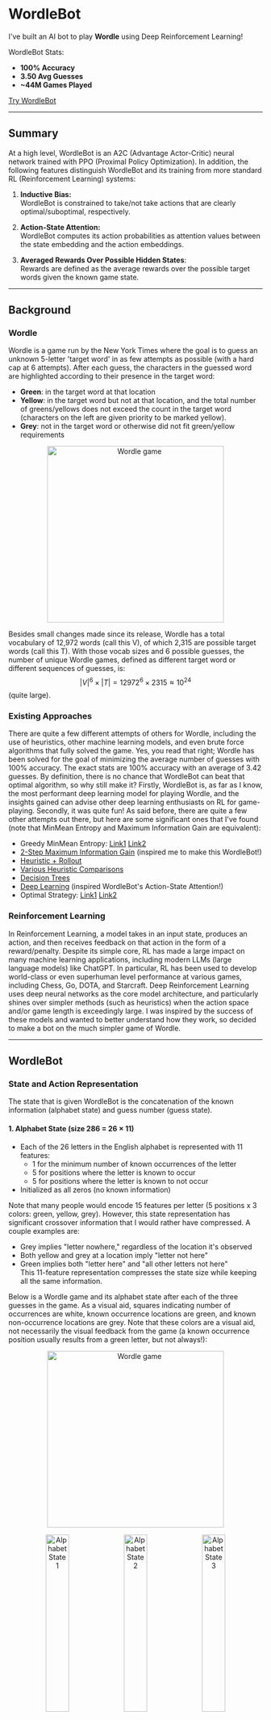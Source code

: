 # WordleBot

I've built an AI bot to play **Wordle** using Deep Reinforcement Learning! 

WordleBot Stats:  
- **100% Accuracy**  
- **3.50 Avg Guesses**  
- **~44M Games Played**

[Try WordleBot](https://huggingface.co/spaces/RylieWeaver/WordleBot)  

---

## Summary

At a high level, WordleBot is an A2C (Advantage Actor-Critic) neural network trained with PPO (Proximal Policy Optimization). In addition, the following features distinguish WordleBot and its training from more standard RL (Reinforcement Learning) systems:

1. **Inductive Bias:**  
   WordleBot is constrained to take/not take actions that are clearly optimal/suboptimal, respectively.

2. **Action-State Attention:**  
   WordleBot computes its action probabilities as attention values between the state embedding and the action embeddings.  

3. **Averaged Rewards Over Possible Hidden States**:  
   Rewards are defined as the average rewards over the possible target words given the known game state.  

---

## Background

### Wordle

Wordle is a game run by the New York Times where the goal is to guess an unknown 5-letter 'target word' in as few attempts as possible (with a hard cap at 6 attempts). After each guess, the characters in the guessed word are highlighted according to their presence in the target word:
- **Green**: in the target word at that location
- **Yellow**: in the target word but not at that location, and the total number of greens/yellows does not exceed the count in the target word (characters on the left are given priority to be marked yellow).
- **Grey**: not in the target word or otherwise did not fit green/yellow requirements

<p align="center">
  <img src="images/game_peril.png" alt="Wordle game" width="350"/>
</p>

Besides small changes made since its release, Wordle has a total vocabulary of 12,972 words (call this V), of which 2,315 are possible target words (call this T). With those vocab sizes and 6 possible guesses, the number of unique Wordle games, defined as different target word or different sequences of guesses, is:
$$\lvert V \rvert^6 \times \lvert T \rvert = 12972^6 \times 2315 \approx 10^{24}$$
(quite large).  

### Existing Approaches

There are quite a few different attempts of others for Wordle, including the use of heuristics, other machine learning models, and even brute force algorithms that fully solved the game. Yes, you read that right; Wordle has been solved for the goal of minimizing the average number of guesses with 100% accuracy. The exact stats are 100% accuracy with an average of 3.42 guesses. By definition, there is no chance that WordleBot can beat that optimal algorithm, so why still make it? Firstly, WordleBot is, as far as I know, the most performant deep learning model for playing Wordle, and the insights gained can advise other deep learning enthusiasts on RL for game-playing. Secondly, it was quite fun! As said before, there are quite a few other attempts out there, but here are some significant ones that I've found (note that MinMean Entropy and Maximum Information Gain are equivalent): 
- Greedy MinMean Entropy: [Link1](https://jluebeck.github.io/posts/WordleSolver) [Link2](https://nhsjs.com/wp-content/uploads/2024/04/Using-Information-Theory-to-Play-Wordle-as-Optimally-as-Possible.pdf)  
- [2-Step Maximum Information Gain](https://www.youtube.com/watch?v=v68zYyaEmEA) (inspired me to make this WordleBot!)  
- [Heuristic + Rollout](https://arxiv.org/pdf/2211.10298)  
- [Various Heuristic Comparisons](https://arxiv.org/pdf/2408.11730)  
- [Decision Trees](https://jonathanolson.net/experiments/optimal-wordle-solutions)  
- [Deep Learning](https://andrewkho.github.io/wordle-solver/) (inspired WordleBot's Action-State Attention!)  
- Optimal Strategy: [Link1](https://auction-upload-files.s3.amazonaws.com/Wordle_Paper_Final.pdf) [Link2](https://sonorouschocolate.com/notes/index.php/)  

### Reinforcement Learning

In Reinforcement Learning, a model takes in an input state, produces an action, and then receives feedback on that action in the form of a reward/penalty. Despite its simple core, RL has made a large impact on many machine learning applications, including modern LLMs (large language models) like ChatGPT. In particular, RL has been used to develop world-class or even superhuman level performance at various games, including Chess, Go, DOTA, and Starcraft. Deep Reinforcement Learning uses deep neural networks as the core model architecture, and particularly shines over simpler methods (such as heuristics) when the action space and/or game length is exceedingly large. I was inspired by the success of these models and wanted to better understand how they work, so decided to make a bot on the much simpler game of Wordle.  

---

## WordleBot

### State and Action Representation

The state that is given WordleBot is the concatenation of the known information (alphabet state) and guess number (guess state). 
#### 1. Alphabet State (size 286 = 26 × 11)  
- Each of the 26 letters in the English alphabet is represented with 11 features:
  - 1 for the minimum number of known occurrences of the letter  
  - 5 for positions where the letter is known to occur  
  - 5 for positions where the letter is known to not occur  
- Initialized as all zeros (no known information)

Note that many people would encode 15 features per letter (5 positions x 3 colors: green, yellow, grey). However, this state representation has significant crossover information that I would rather have compressed. A couple examples are:  
- Grey implies "letter nowhere," regardless of the location it's observed  
- Both yellow and grey at a location imply "letter not here"  
- Green implies both "letter here" and "all other letters not here"  
This 11-feature representation compresses the state size while keeping all the same information.  

Below is a Wordle game and its alphabet state after each of the three guesses in the game. As a visual aid, squares indicating number of occurrences are white, known occurrence locations are green, and known non-occurrence locations are grey. Note that these colors are a visual aid, not necessarily the visual feedback from the game (a known occurrence position usually results from a green letter, but not always!):

<p align="center">
  <img src="images/game_peril.png" alt="Wordle game" width="350"/>
</p>

<p align="center">
  <img src="images/peril_state1.png" alt="Alphabet State 1" width="30%"/>
  <img src="images/peril_state2.png" alt="Alphabet State 2" width="30%"/>
  <img src="images/peril_state3.png" alt="Alphabet State 3" width="30%"/>
</p>

#### 2. Guess State (size 6)  
- A one-hot vector representing the current guess number (1-6), which tells WordleBot how far along in the game it is.

#### 3. Action (size 130 = 26 × 5)  
- Each action corresponds to guessing a 5-letter word.  
- The concatenation of five one-hot vectors, one for each position (26 possible letters × 5 positions) represents the actions.

Below are the representations for the word TRACE, LIONS, and MILLY:

<p align="center">
  <img src="images/trace_action.png" alt="TRACE Representation" width="20%"/>
  &nbsp;&nbsp;&nbsp;&nbsp;&nbsp;&nbsp;&nbsp;&nbsp;&nbsp;&nbsp;&nbsp;&nbsp;&nbsp;&nbsp;
  <img src="images/lions_action.png" alt="LIONS Representation" width="20%"/>
  &nbsp;&nbsp;&nbsp;&nbsp;&nbsp;&nbsp;&nbsp;&nbsp;&nbsp;&nbsp;&nbsp;&nbsp;&nbsp;&nbsp;
  <img src="images/milly_action.png" alt="MILLY Representation" width="20%"/>
</p>


### Inductive Bias  

Some actions in Wordle are clearly optimal or suboptimal given the current state, which can be succinctly stated as rules on the action space (a.k.a. inductive biases). WordleBot is constrained in its training and evaluation to follow three inductive biases in its training and evaluation:  
- **No repeats:** Never guess the same word twice.  
- **2 or fewer target words:** If there are only two of fewer possible target words, guess one of them.  
- **Final guess:** If on the last guess, choose from the remaining possible target words.

The action space is constrained by setting all disallowed action probabilities to 0 and then renormalizing. Specifically, before each action selection step, we first multiply the raw policy distribution \(\pi_\theta\) by a binary mask, where 1 indicates an allowed action and 0 indicates a disallowed action. The constrained policy is then defined as  

$$
\pi_{\theta, constraints} \quad = \quad \frac{\pi_{\theta} \cdot mask} {\sum_{A} \pi_{\theta} \cdot mask}
$$

Where A is the action space.  

Below we show an example game and the corresponding masks for each of its three guesses. For the first guess, no constraints are applied, so the mask is all ones. For the second guess, the **no repeats** constraint is applied, so the probability of guessing "TRACE" is set to zero. For the third guess, only one target word (QUITE) is consistent with the state, so the **2 or fewer target words** constraint applies and all other actions are masked out, leaving only "QUITE" with nonzero probability.

<p align="center">
  <img src="images/game_quite.png" alt="Wordle game" width="350"/>
</p>

<p align="center">
  <img src="images/quite_action_mask_1.png" alt="QUITE mask1" width="20%"/>
  &nbsp;&nbsp;&nbsp;&nbsp;&nbsp;&nbsp;&nbsp;&nbsp;&nbsp;&nbsp;&nbsp;&nbsp;&nbsp;&nbsp;
  <img src="images/quite_action_mask_2.png" alt="QUITE mask2" width="20%"/>
  &nbsp;&nbsp;&nbsp;&nbsp;&nbsp;&nbsp;&nbsp;&nbsp;&nbsp;&nbsp;&nbsp;&nbsp;&nbsp;&nbsp;
  <img src="images/quite_action_mask_3.png" alt="QUITE mask3" width="20%"/>
</p>

However, when we constrain the action space, the model doesn't directly learn through experience to align with the inductive biases, which may deprive the model of valuable gradient signals that are useful for other parts of the game. For example, taking the game above as an example, the never directly learns that "QUITE" is the superior third guess because it is never allowed to choose another guess to compare with. To address this, we add a KL-divergence loss term (called KL-Guide loss) between the model's raw policy $$\pi_{\theta}$$ and the constrained policy $$\pi_{\theta, constraints}$$. The KL-Guide loss term discourages actions that are masked out without needing to experience them. In fact, the KL-Guide loss provides a much richer learning signal than learning from experience because it can give feedback on many output probabilities at once. For example, in there is only one possible target word, the KL-Guide loss gives a gradient signal to ALL 12,972 probabilities (namely increase 1 probability and decrease the 12,971 others). On the other hand, experiential learning only gives a gradient signal to the single probability whose corresponding action was chosen. Overall, the KL-Guide Loss provides an extremely rich gradient signal to align WordleBot's action probabilities with the inductive biases without needing to experience the masked out actions.  

<div style="font-size:150%">
$$
\mathcal{L}_{\text{KL-Guide}}
= D_{\text{KL}}\!\left(\pi_{\theta} \;\|\; \pi_{\theta,\text{constraints}}\right)
$$
</div>

Note that to avoid explosions, we add a small $\epsilon$ value and renormalize the probabilities fed into the KL-Guide loss. This is especially important for the constrained probabilities, which contain zero values.  

The KL-Guide loss is distinct from trust region policy optimization (TRPO). TRPO is a standard RL training procedure that includes a regularizing KL term (denoted KL-Reg) between the current policy and a reference policy from a previous checkpoint:  

$$
\mathcal{L}_{\text{KL-Reg}} 
= D_{\text{KL}}\!\left(\pi \;\|\; \pi_{\text{ref}}\right).
$$  

Rather than comparing the current policy with a previous checkpoint, the KL-Guide loss compares the current policy with its own constrained version (masked vs. unmasked). Including the KL-Guide loss and KL-Reg loss terms is independent: one, both, or neither can be used. For WordleBot, we apply both.  


### Action-State Attention

WordleBot computes the action probabilities as:  

<div style="font-size:150%">
$$
P = \text{softmax}_T \!\left( \frac{\phi_1(S) \, \phi_2(A)^T}{\sqrt{d}} \right)
$$
</div>

Where:
- $d$ is the embedding dimension and set as a hyperparameter
- $S$ is the state representation: shape $$[292]$$
- $A$ are the action representations: shape $$[\lvert V \rvert, 130]$$  
- $\phi_1$ is a learned function: $$\mathbb{R}^{292} \rightarrow \mathbb{R}^{d}$$
- $\phi_2$ is a learned function: $$\mathbb{R}^{130} \rightarrow \mathbb{R}^{d}$$
- $\phi_1(S)$ is the state embedding: shape $$[d]$$
- $\phi_2(A)$ are the action embeddings: shape $$[\lvert V \rvert, d]$$ 
- $T$ is the temperature parameter
- $P$ is the action probabilities: shape $$[\lvert V \rvert]$$

Note that when $T = 1$, this is exactly the standard formula for attention weights in Transformers, replacing $Q$ with $\phi_1(S)$ and $K^T$ with $$\phi_2(A)^T$$. Analogously, the state embedding acts as a query asking "What action has traits a, b, c?" and the action embeddings act as keys, with the resultant attention weights indicating how good an action is for a particular state.  

By utilizing embeddings of the state AND actions, rather than just the state, WordleBot is able to transfer information between different actions. For example, if 'FIGHT' is a good guess, then 'MIGHT' probably is too. Most RL systems do not do this, instead embedding the state and projecting to an output dimension the size of the action space. As mentioned in the related existing approaches, [Andrew Ho](https://andrewkho.github.io/wordle-solver/) used a similar mechanism for his deep learning Wordle agent, however that model used a direct dot product without dividing by the square root of the dimensionality.  


### Reward Function

For any given state, there is a set M ⊆ V of possible target words, where V is the whole target vocabulary. WordleBot is given the average reward over **m** possible target words sampled from M, where **m** is a hyperparameter:

<div style="font-size:150%">
$$
R = \frac{1}{m} \sum_{i=1}^{m} R_{i}
$$
</div>

This reduces reward variance, increasing the reward for good guesses (even if not well-fit to the actual target word) and decreasing the reward for lucky guesses.  

The reward for each individual target word is defined as the sum of two components:
- **Information gain** via reduction of the possible target words, scaled to [0, 1]   
- **Correct word bonus** of 0.1 if the target word is guessed


### Other Notes
- Normalizing advantages per group helped a lot to improve on harder words.
- Using a replay loader is an option in WordleBot's training. However the latest iteration of WordleBot does not use it because (1) I didn't see a big difference in performance and (2) guessing words sooner helps my avg number of guesses, whether or not it was a hard word, but a replay loader biases the model to care specifically about the hard words.
- A KL-Best loss was included in training as well, which penalized the model for diverging from the best model observed so far.


### Thanks
- Zach Fox, for ideas related to WordleBot's architecture/training and the revision of this page.  
- My girlfriend, who is my daily Wordle buddy :)  



[LinkedIn](https://www.linkedin.com/in/rylie-weaver/) | [Email](mailto:rylieweaver9@gmail.com) | [GitHub](https://github.com/RylieWeaver)  |  [Try WordleBot](https://huggingface.co/spaces/RylieWeaver/WordleBot)  |  [WordleBot Source Code](https://github.com/RylieWeaver/WordleBot)  


















